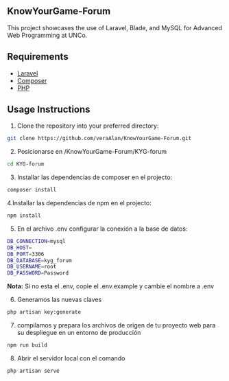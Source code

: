 ##  KnowYourGame-Forum

This project showcases the use of Laravel, Blade, and MySQL for Advanced Web Programming at UNCo.

## Requirements

- [Laravel](https://laravel.com/)
- [Composer](https://getcomposer.org/)
- [PHP](https://www.php.net/)

## Usage Instructions

1. Clone the repository into your preferred directory:

```bash
git clone https://github.com/veraAlan/KnowYourGame-Forum.git
```

2. Posicionarse en /KnowYourGame-Forum/KYG-forum

```bash
cd KYG-forum
```

3. Installar las dependencias de composer en el projecto:

```bash
composer install
```

4.Installar las dependencias de npm en el projecto:

```bash
npm install
```

5. En el archivo .env configurar la conexión a la base de datos:

```bash
DB_CONNECTION=mysql
DB_HOST=
DB_PORT=3306
DB_DATABASE=kyg_forum
DB_USERNAME=root
DB_PASSWORD=Password
```

**Nota:** Si no esta el .env, copie el .env.example y cambie el nombre a .env

6. Generamos las nuevas claves

```bash
php artisan key:generate
```

7.  compilamos y prepara los archivos de origen de tu proyecto web para su despliegue en un entorno de producción

```bash
npm run build
```

8. Abrir el servidor local con el comando

```bash
php artisan serve
```
